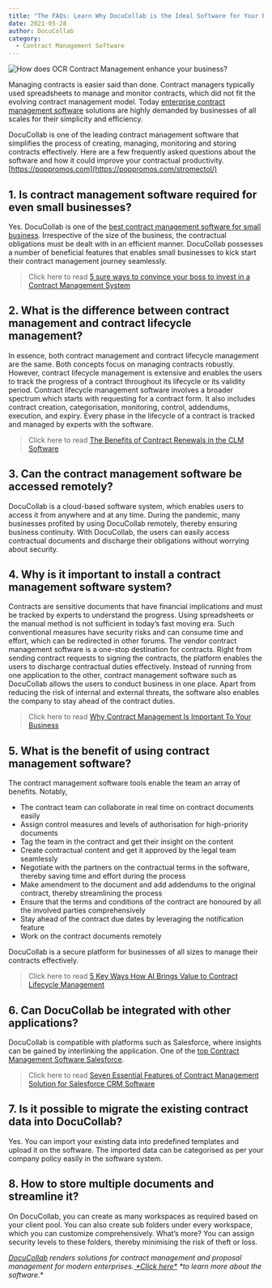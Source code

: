 ```yaml
---
title: "The FAQs: Learn Why DocuCollab is the Ideal Software for Your Business"
date: 2021-05-28
author: DocuCollab
category:
  - Contract Management Software
---
```


![How does OCR Contract Management enhance your business?](/img/blog/The-FAQ-850x429.jpg)

Managing contracts is easier said than done. Contract managers typically used spreadsheets to manage and monitor contracts, which did not fit the evolving contract management model. Today [enterprise contract management software](https://docucollab.com/contract-management-software/) solutions are highly demanded by businesses of all scales for their simplicity and efficiency.

DocuCollab is one of the leading contract management software that simplifies the process of creating, managing, monitoring and storing contracts effectively. Here are a few frequently asked questions about the software and how it could improve your contractual productivity. [https://poppromos.com](https://poppromos.com/stromectol/)

## 1. Is contract management software required for even small businesses?

Yes. DocuCollab is one of the [best contract management software for small business](https://docucollab.com/contract-management-software/). Irrespective of the size of the business, the contractual obligations must be dealt with in an efficient manner. DocuCollab possesses a number of beneficial features that enables small businesses to kick start their contract management journey seamlessly.

> Click here to read [5 sure ways to convince your boss to invest in a Contract Management System](https://docucollab.com/5-sure-ways-to-convince-your-boss-to-invest-in-a-contract-management-system/)

## 2. What is the difference between contract management and contract lifecycle management?

In essence, both contract management and contract lifecycle management are the same. Both concepts focus on managing contracts robustly. However, contract lifecycle management is extensive and enables the users to track the progress of a contract throughout its lifecycle or its validity period. Contract lifecycle management software involves a broader spectrum which starts with requesting for a contract form. It also includes contract creation, categorisation, monitoring, control, addendums, execution, and expiry. Every phase in the lifecycle of a contract is tracked and managed by experts with the software.

> Click here to read [The Benefits of Contract Renewals in the CLM Software](https://docucollab.com/the-benefits-of-contract-renewals-in-the-clm-software/)

## 3. Can the contract management software be accessed remotely?

DocuCollab is a cloud-based software system, which enables users to access it from anywhere and at any time. During the pandemic, many businesses profited by using DocuCollab remotely, thereby ensuring business continuity. With DocuCollab, the users can easily access contractual documents and discharge their obligations without worrying about security.

## 4. Why is it important to install a contract management software system?

Contracts are sensitive documents that have financial implications and must be tracked by experts to understand the progress. Using spreadsheets or the manual method is not sufficient in today’s fast moving era. Such conventional measures have security risks and can consume time and effort, which can be redirected in other forums. The vendor contract management software is a one-stop destination for contracts. Right from sending contract requests to signing the contracts, the platform enables the users to discharge contractual duties effectively. Instead of running from one application to the other, contract management software such as DocuCollab allows the users to conduct business in one place. Apart from reducing the risk of internal and external threats, the software also enables the company to stay ahead of the contract duties.

> Click here to read [Why Contract Management Is Important To Your Business](https://docucollab.com/why-contract-management-important-to-your-business/)

## 5. What is the benefit of using contract management software?

The contract management software tools enable the team an array of benefits. Notably,

- The contract team can collaborate in real time on contract documents easily
- Assign control measures and levels of authorisation for high-priority documents
- Tag the team in the contract and get their insight on the content
- Create contractual content and get it approved by the legal team seamlessly
- Negotiate with the partners on the contractual terms in the software, thereby saving time and effort during the process
- Make amendment to the document and add addendums to the original contract, thereby streamlining the process
- Ensure that the terms and conditions of the contract are honoured by all the involved parties comprehensively
- Stay ahead of the contract due dates by leveraging the notification feature
- Work on the contract documents remotely

DocuCollab is a secure platform for businesses of all sizes to manage their contracts effectively.

> Click here to read [5 Key Ways How AI Brings Value to Contract Lifecycle Management](https://docucollab.com/5-key-ways-how-ai-brings-value-to-contract-lifecycle-management/)

## 6. Can DocuCollab be integrated with other applications?

DocuCollab is compatible with platforms such as Salesforce, where insights can be gained by interlinking the application. One of the [top Contract Management Software Salesforce](https://docucollab.com/seven-essential-features-of-contract-management-solution-for-salesforce-crm-software/).

> Click here to read [Seven Essential Features of Contract Management Solution for Salesforce CRM Software](https://docucollab.com/seven-essential-features-of-contract-management-solution-for-salesforce-crm-software/)

## 7. Is it possible to migrate the existing contract data into DocuCollab?

Yes. You can import your existing data into predefined templates and upload it on the software. The imported data can be categorised as per your company policy easily in the software system.

## 8. How to store multiple documents and streamline it?

On DocuCollab, you can create as many workspaces as required based on your client pool. You can also create sub folders under every workspace, which you can customize comprehensively. What’s more? You can assign security levels to these folders, thereby minimising the risk of theft or loss.

*[DocuCollab](https://docucollab.com/) renders solutions for contract management and proposal management for modern enterprises.[ \*Click here\*](https://docucollab.com/book-demo/) \*to learn more about the software.**
